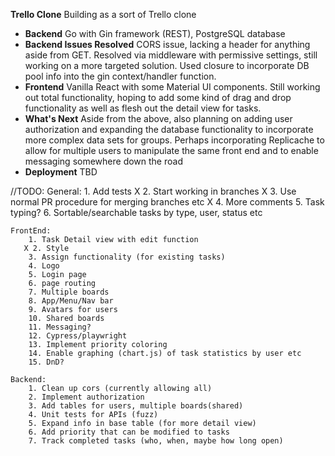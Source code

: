 **Trello Clone** Building as a sort of Trello clone
- **Backend** Go with Gin framework (REST), PostgreSQL database
- **Backend Issues Resolved** CORS issue, lacking a header for anything aside from GET. Resolved via middleware with permissive settings, still working on a more targeted solution. Used closure to incorporate DB pool info into the gin context/handler function.
- **Frontend** Vanilla React with some Material UI components. Still working out total functionality, hoping to add some kind of drag and drop functionality as well as flesh out the detail view for tasks.
- **What's Next** Aside from the above, also planning on adding user authorization and expanding the database functionality to incorporate more complex data sets for groups. Perhaps incorporating Replicache to allow for multiple users to manipulate the same front end and to enable messaging somewhere down the road
- **Deployment** TBD


//TODO:
    General:
        1. Add tests
       X 2. Start working in branches
       X 3. Use normal PR procedure for merging branches etc
       X 4. More comments
        5. Task typing?
        6. Sortable/searchable tasks by type, user, status etc

    FrontEnd:
        1. Task Detail view with edit function
       X 2. Style
        3. Assign functionality (for existing tasks)
        4. Logo
        5. Login page
        6. page routing
        7. Multiple boards
        8. App/Menu/Nav bar
        9. Avatars for users
        10. Shared boards
        11. Messaging?
        12. Cypress/playwright
        13. Implement priority coloring
        14. Enable graphing (chart.js) of task statistics by user etc
        15. DnD?

    Backend:
        1. Clean up cors (currently allowing all)
        2. Implement authorization
        3. Add tables for users, multiple boards(shared)
        4. Unit tests for APIs (fuzz)
        5. Expand info in base table (for more detail view)
        6. Add priority that can be modified to tasks
        7. Track completed tasks (who, when, maybe how long open)